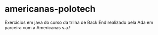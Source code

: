 # americanas-polotech

Exercicios em java do curso da trilha de Back End realizado pela Ada em parceira com a Americanas s.a.!
